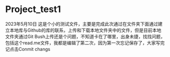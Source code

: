 # Project_test1
2023年5月10日
这是个小的测试文件，主要是完成此次通过在文件夹下面通过建立本地库与Github的库的联系，上传和下载本地文件夹中的文件，但是目前本地文件夹通过Git Bush上传还是个问题，不知道卡在了哪里，出身未捷，找找问题，包括这个read.me文件，我都是编辑了第二次，因为第一次忘记保存了，大家写完记点击Conmit changs
